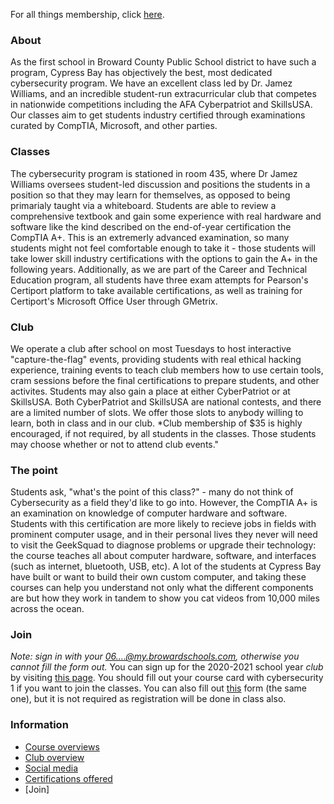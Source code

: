 For all things membership, click [here](membership).

### About
As the first school in Broward County Public School district to have such a program, Cypress Bay has objectively the best, most dedicated cybersecurity program. We have an excellent class led by Dr. Jamez Williams, and an incredible student-run extracurricular club that competes in nationwide competitions including the AFA Cyberpatriot and SkillsUSA. Our classes aim to get students industry certified through examinations curated by CompTIA, Microsoft, and other parties.

### Classes
The cybersecurity program is stationed in room 435, where Dr Jamez Williams oversees student-led discussion and positions the students in a position so that they may learn for themselves, as opposed to being primarialy taught via a whiteboard. Students are able to review a comprehensive textbook and gain some experience with real hardware and software like the kind described on the end-of-year certification the CompTIA A+. This is an extremerly advanced examination, so many students might not feel comfortable enough to take it - those students will take lower skill industry certifications with the options to gain the A+ in the following years. Additionally, as we are part of the Career and Technical Education program, all students have three exam attempts for Pearson's Certiport platform to take available certifications, as well as training for Certiport's Microsoft Office User through GMetrix.

### Club
We operate a club after school on most Tuesdays to host interactive "capture-the-flag" events, providing students with real ethical hacking experience, training events to teach club members how to use certain tools, cram sessions before the final certifications to prepare students, and other activites. Students may also gain a place at either CyberPatriot or at SkillsUSA. Both CyberPatriot and SkillsUSA are national contests, and there are a limited number of slots. We offer those slots to anybody willing to learn, both in class and in our club. *Club membership of $35 is highly encouraged, if not required, by all students in the classes. Those students may choose whether or not to attend club events."

### The point
Students ask, "what's the point of this class?" - many do not think of Cybersecurity as a field they'd like to go into. However, the CompTIA A+ is an examination on knowledge of computer hardware and software. Students with this certification are more likely to recieve jobs in fields with prominent computer usage, and in their personal lives they never will need to visit the GeekSquad to diagnose problems or upgrade their technology: the course teaches all about computer hardware, software, and interfaces (such as internet, bluetooth, USB, etc). A lot of the students at Cypress Bay have built or want to build their own custom computer, and taking these courses can help you understand not only what the different components are but how they work in tandem to show you cat videos from 10,000 miles across the ocean.

### Join
_Note: sign in with your 06....@my.browardschools.com, otherwise you cannot fill the form out._
You can sign up for the 2020-2021 school year *club* by visiting [this page](https://forms.microsoft.com/Pages/ResponsePage.aspx?id=y7Ws7nBTWEOpaqN4PJXUIiO25PUCzzdLpCboRwwJIjpUNk42UDkwMjZHQzZXMVJXVzQ1V0RGRlVLWi4u).
You should fill out your course card with cybersecurity 1 if you want to join the classes. You can also fill out [this](https://forms.microsoft.com/Pages/ResponsePage.aspx?id=y7Ws7nBTWEOpaqN4PJXUIiO25PUCzzdLpCboRwwJIjpUNk42UDkwMjZHQzZXMVJXVzQ1V0RGRlVLWi4u) form (the same one), but it is not required as registration will be done in class also.

### Information
 - [Course overviews]()
 - [Club overview]()
 - [Social media](https://instagram.com/cypressbaycyber)
 - [Certifications offered]()
 - [Join]
